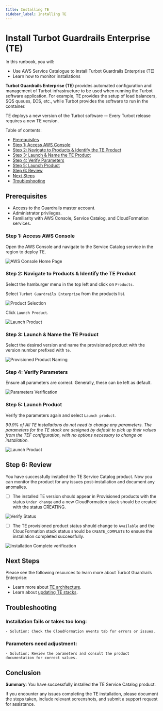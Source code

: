 ```yaml
---
title: Installing TE
sidebar_label: Installing TE
---
```


# Install Turbot Guardrails Enterprise (TE)

In this runbook, you will:
- Use AWS Service Catalogue to install Turbot Guardrails Enterprise (TE)
- Learn how to monitor installations

**Turbot Guardrails Enterprise (TE)** provides automated configuration and management of Turbot infrastructure to be used when running the Turbot software application. For example, TE provides the setup of load balancers, SQS queues, ECS, etc., while Turbot provides the software to run in the container.

TE deploys a new version of the Turbot software -- Every Turbot release requires a new TE version.

Table of contents:
- [Prerequisites](#prerequisites)
- [Step 1: Access AWS Console](#access-aws-console)
- [Step 2: Navigate to Products & Identify the TE Product](#navigate-to-products-identify-the-te-product)
- [Step 3: Launch & Name the TE Product](#launch-name-the-te-product)
- [Step 4: Verify Parameters](#verify-parameters)
- [Step 5: Launch Product](#launch-product)
- [Step 6: Review](#next-steps)
- [Next Steps](#next-steps)
- [Troubleshooting](#monitor-installation)

## Prerequisites

- Access to the Guardrails master account.
- Administrator privileges.
- Familiarity with AWS Console, Service Catalog, and CloudFormation services.

### Step 1: Access AWS Console

Open the AWS Console and navigate to the Service Catalog service in the region to deploy TE.

![AWS Console Home Page](/docs/runbooks/enterprise-install/installing-te/aws-console-1.png)

### Step 2: Navigate to Products & Identify the TE Product

Select the hamburger menu in the top left and click on `Products`.

Select `Turbot Guardrails Enterprise` from the products list.

![Product Selection](/docs/runbooks/enterprise-install/installing-te/aws-service-catalog-product-selection.png)

Click `Launch Product`.

![Launch Product](/docs/runbooks/enterprise-install/installing-te/aws-service-catalog-launch-product.png)

### Step 3: Launch & Name the TE Product

Select the desired version and name the provisioned product with the version number prefixed with `te`.

![Provisioned Product Naming](/docs/runbooks/enterprise-install/installing-te/aws-service-catalog-product-naming.png)

### Step 4: Verify Parameters

Ensure all parameters are correct. Generally, these can be left as default.

<!-- ![Parameters Verification Page](screenshot_parameters_verification.png) -->
![Parameters Verification](/docs/runbooks/enterprise-install/installing-te/aws-service-catalog-parameters-verify.png)

### Step 5: Launch Product

Verify the parameters again and select `Launch product`.

*99.9% of All TE installations do not need to change any parameters. The parameters for the TE stack are designed by default to pick up their values from the TEF configuration, with no options necessary to change on installation.*

![Launch Product](/docs/runbooks/enterprise-install/installing-te/aws-service-catalog-te-launch-action.png)

## Step 6: Review

You have successfully installed the TE Service Catalog product. Now you can monitor the product for any issues post-installation and document any anomalies.

- [ ] The installed TE version should appear in Provisioned products with the status `Under change` and a new CloudFormation stack should be created with the status CREATING.

![Verify Status](/docs/runbooks/enterprise-install/installing-te/aws-service-catalog-install-verification.png)

- [ ] The TE provisioned product status should change to `Available` and the CloudFormation stack status should be `CREATE_COMPLETE` to ensure the installation completed successfully.

![Installation Complete verification](/images/docs/runbooks/enterprise-install/installing-te/aws-service-catalog-installation-complete.png)

## Next Steps

Please see the following resources to learn more about Turbot Guardrails Enterprise:

- Learn more about [TE architecture](https://turbot.com/guardrails/docs/enterprise/architecture).
- Learn about [updating TE stacks](https://turbot.com/guardrails/docs/enterprise/updating-stacks).

## Troubleshooting

### **Installation fails or takes too long**:
    - Solution: Check the CloudFormation events tab for errors or issues.

### **Parameters need adjustment**:
    - Solution: Review the parameters and consult the product documentation for correct values.

## Conclusion

**Summary**: You have successfully installed the TE Service Catalog product.

If you encounter any issues completing the TE installation, please document the steps taken, include relevant screenshots, and submit a support request for assistance.